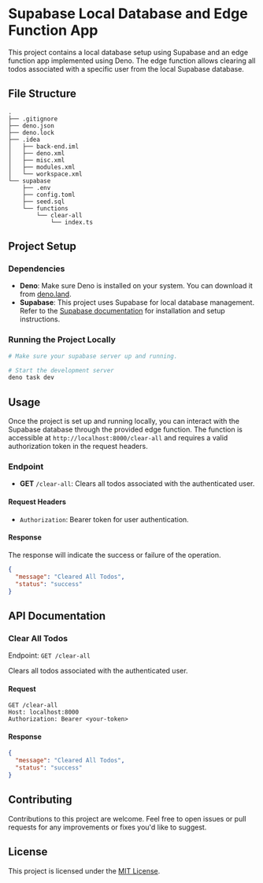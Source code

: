 # Supabase Local Database and Edge Function App

This project contains a local database setup using Supabase and an edge function app implemented using Deno. The edge function allows clearing all todos associated with a specific user from the local Supabase database.

## File Structure

```plaintext
.
├── .gitignore
├── deno.json
├── deno.lock
├── .idea
│   ├── back-end.iml
│   ├── deno.xml
│   ├── misc.xml
│   ├── modules.xml
│   └── workspace.xml
└── supabase
    ├── .env
    ├── config.toml
    ├── seed.sql
    └── functions
        └── clear-all
            └── index.ts
```

## Project Setup

### Dependencies

- **Deno**: Make sure Deno is installed on your system. You can download it from [deno.land](https://deno.land/).
- **Supabase**: This project uses Supabase for local database management. Refer to the [Supabase documentation](https://supabase.io/docs) for installation and setup instructions.

### Running the Project Locally

```bash
# Make sure your supabase server up and running.

# Start the development server
deno task dev
```

## Usage

Once the project is set up and running locally, you can interact with the Supabase database through the provided edge function. The function is accessible at `http://localhost:8000/clear-all` and requires a valid authorization token in the request headers.

### Endpoint

- **GET** `/clear-all`: Clears all todos associated with the authenticated user.

#### Request Headers

- `Authorization`: Bearer token for user authentication.

#### Response

The response will indicate the success or failure of the operation.

```json
{
  "message": "Cleared All Todos",
  "status": "success"
}
```

## API Documentation

### Clear All Todos

Endpoint: `GET /clear-all`

Clears all todos associated with the authenticated user.

#### Request

```plaintext
GET /clear-all
Host: localhost:8000
Authorization: Bearer <your-token>
```

#### Response

```json
{
  "message": "Cleared All Todos",
  "status": "success"
}
```

## Contributing

Contributions to this project are welcome. Feel free to open issues or pull requests for any improvements or fixes you'd like to suggest.

## License

This project is licensed under the [MIT License](LICENSE).